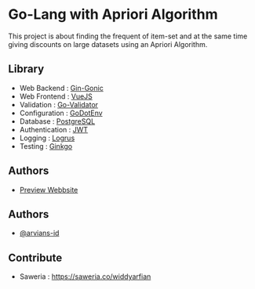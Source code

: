 
# Go-Lang with Apriori Algorithm

This project is about finding the frequent of item-set and 
at the same time giving discounts on large datasets using an Apriori Algorithm.


## Library

 - Web Backend : [Gin-Gonic](https://gin-gonic.com)
 - Web Frontend : [VueJS](https://vuejs.org)
 - Validation : [Go-Validator](https://github.com/go-playground/validator)
 - Configuration : [GoDotEnv](https://github.com/joho/godotenv)
 - Database : [PostgreSQL](https://www.postgresql.org)
 - Authentication : [JWT](https://github.com/dgrijalva/jwt-go)
 - Logging : [Logrus](https://github.com/sirupsen/logrus)
 - Testing : [Ginkgo](https://onsi.github.io/ginkgo)

## Authors

- [Preview Webbsite](https://apriori-frontend.herokuapp.com)

## Authors

- [@arvians-id](https://www.github.com/arvians-id)

## Contribute

- Saweria : https://saweria.co/widdyarfian

